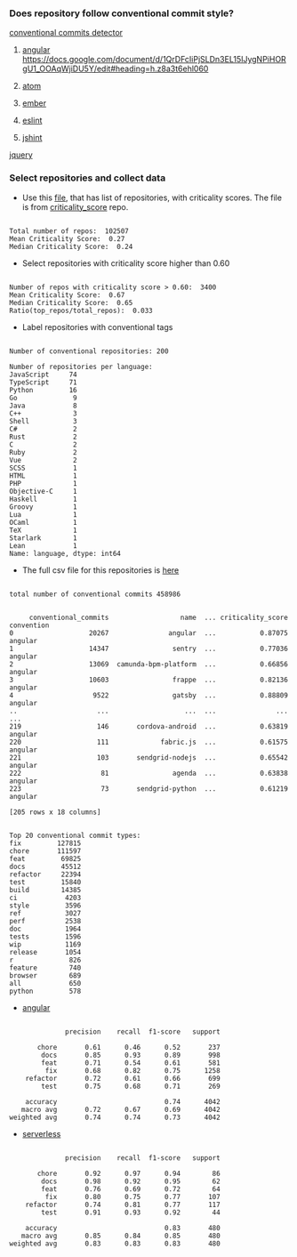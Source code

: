 ### Does repository follow conventional commit style?

[conventional commits detector](https://github.com/conventional-changelog/conventional-commits-detector)

1. [angular](https://github.com/angular/angular/blob/master/CONTRIBUTING.md#commit)
https://docs.google.com/document/d/1QrDFcIiPjSLDn3EL15IJygNPiHORgU1_OOAqWjiDU5Y/edit#heading=h.z8a3t6ehl060

2. [atom](https://github.com/atom/atom/blob/master/CONTRIBUTING.md#git-commit-messages)

3. [ember](https://github.com/emberjs/ember.js/blob/master/CONTRIBUTING.md#pull-requests)

4. [eslint](https://eslint.org/docs/developer-guide/contributing/pull-requests)

5. [jshint](https://github.com/jshint/jshint/blob/master/CONTRIBUTING.md#commit-message-guidelines)

[jquery](https://contribute.jquery.org/commits-and-pull-requests/#commit-guidelines)

### Select repositories and collect data

- Use this [file](data/all.csv), that has list of repositories, with criticality scores. The file is from [criticality_score](https://github.com/ossf/criticality_score) repo.

```

Total number of repos:  102507
Mean Criticality Score:  0.27
Median Criticality Score:  0.24

```
- Select repositories with criticality score higher than 0.60

```

Number of repos with criticality score > 0.60:  3400
Mean Criticality Score:  0.67
Median Criticality Score:  0.65
Ratio(top_repos/total_repos):  0.033

```

- Label repositories with conventional tags

```

Number of conventional repositories: 200

```

```
Number of repositories per language:
JavaScript     74
TypeScript     71
Python         16
Go              9
Java            8
C++             3
Shell           3
C#              2
Rust            2
C               2
Ruby            2
Vue             2
SCSS            1
HTML            1
PHP             1
Objective-C     1
Haskell         1
Groovy          1
Lua             1
OCaml           1
TeX             1
Starlark        1
Lean            1
Name: language, dtype: int64

```

- The full csv file for this repositories is [here](data/angular_repos.csv)

```

total number of conventional commits 458986


     conventional_commits                  name  ... criticality_score convention
0                   20267               angular  ...           0.87075    angular
1                   14347                sentry  ...           0.77036    angular
2                   13069  camunda-bpm-platform  ...           0.66856    angular
3                   10603                frappe  ...           0.82136    angular
4                    9522                gatsby  ...           0.88809    angular
..                    ...                   ...  ...               ...        ...
219                   146       cordova-android  ...           0.63819    angular
220                   111             fabric.js  ...           0.61575    angular
221                   103       sendgrid-nodejs  ...           0.65542    angular
222                    81                agenda  ...           0.63838    angular
223                    73       sendgrid-python  ...           0.61219    angular

[205 rows x 18 columns]

```

```

Top 20 conventional commit types:
fix         127815
chore       111597
feat         69825
docs         45512
refactor     22394
test         15840
build        14385
ci            4203
style         3596
ref           3027
perf          2538
doc           1964
tests         1596
wip           1169
release       1054
r              826
feature        740
browser        689
all            650
python         578

```

- [angular](https://github.com/angular/angular)

```

              precision    recall  f1-score   support

       chore       0.61      0.46      0.52       237
        docs       0.85      0.93      0.89       998
        feat       0.71      0.54      0.61       581
         fix       0.68      0.82      0.75      1258
    refactor       0.72      0.61      0.66       699
        test       0.75      0.68      0.71       269

    accuracy                           0.74      4042
   macro avg       0.72      0.67      0.69      4042
weighted avg       0.74      0.74      0.73      4042

```

- [serverless](https://github.com/serverless/serverless)

```

              precision    recall  f1-score   support

       chore       0.92      0.97      0.94        86
        docs       0.98      0.92      0.95        62
        feat       0.76      0.69      0.72        64
         fix       0.80      0.75      0.77       107
    refactor       0.74      0.81      0.77       117
        test       0.91      0.93      0.92        44

    accuracy                           0.83       480
   macro avg       0.85      0.84      0.85       480
weighted avg       0.83      0.83      0.83       480

```